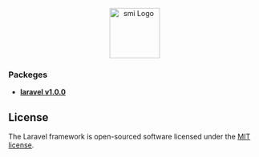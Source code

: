 <p align="center"><a href="https://www.satellitemobilebharuch.com/" target="_blank"><img src="https://www.satellitemobilebharuch.com/img/logo/smi3.png" width="100" alt="smi Logo"></a></p>

### Packeges

- **[laravel v1.0.0](https://laravel.com)**

## License

The Laravel framework is open-sourced software licensed under the [MIT license](https://opensource.org/licenses/MIT).

